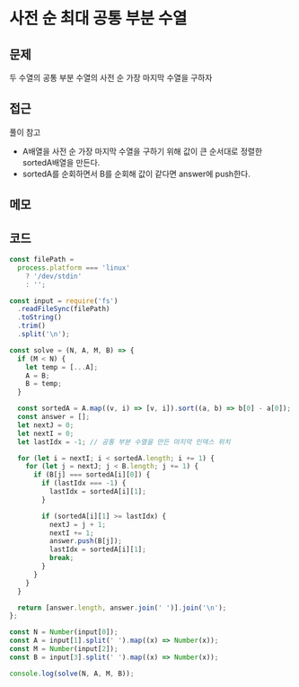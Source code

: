 # 사전 순 최대 공통 부분 수열

## 문제
두 수열의 공통 부분 수열의 사전 순 가장 마지막 수열을 구하자

## 접근
풀이 참고
- A배열을 사전 순 가장 마지막 수열을 구하기 위해 값이 큰 순서대로 정렬한 sortedA배열을 만든다.
- sortedA를 순회하면서 B를 순회해 값이 같다면 answer에 push한다.

## 메모

## 코드
```jsx
const filePath =
  process.platform === 'linux'
    ? '/dev/stdin'
    : '';

const input = require('fs')
  .readFileSync(filePath)
  .toString()
  .trim()
  .split('\n');

const solve = (N, A, M, B) => {
  if (M < N) {
    let temp = [...A];
    A = B;
    B = temp;
  }

  const sortedA = A.map((v, i) => [v, i]).sort((a, b) => b[0] - a[0]);
  const answer = [];
  let nextJ = 0;
  let nextI = 0;
  let lastIdx = -1; // 공통 부분 수열을 만든 마지막 인덱스 위치 

  for (let i = nextI; i < sortedA.length; i += 1) {
    for (let j = nextJ; j < B.length; j += 1) {
      if (B[j] === sortedA[i][0]) {
        if (lastIdx === -1) {
          lastIdx = sortedA[i][1];
        }

        if (sortedA[i][1] >= lastIdx) {
          nextJ = j + 1;
          nextI += 1;
          answer.push(B[j]);
          lastIdx = sortedA[i][1];
          break;
        }
      }
    }
  }

  return [answer.length, answer.join(' ')].join('\n');
};

const N = Number(input[0]);
const A = input[1].split(' ').map((x) => Number(x));
const M = Number(input[2]);
const B = input[3].split(' ').map((x) => Number(x));

console.log(solve(N, A, M, B));

```
